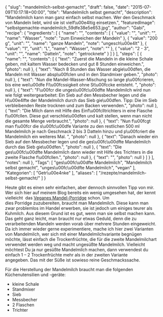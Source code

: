 {
    "slug": "mandelmilch-selbst-gemacht",
    "draft": false,
    "date": "2015-07-09T10:17:18+00:00",
    "title": "Mandelmilch selbst gemacht",
    "description": "Mandelmilch kann man ganz einfach selbst machen. Wer den Geschmack von Mandeln liebt, wird sie ist vielf\u00e4ltig einsetzen.",
    "featuredImage": "selbstgemachte-mandelmilch_59dfe38e5e653.jpg",
    "author": "Gabi",
    "recipe": {
        "ingredients": [
            {
                "name": "",
                "contents": [
                    {
                        "value": "",
                        "unit": "",
                        "name": "Wasser",
                        "note": "zum Einweichen der Mandeln"
                    },
                    {
                        "value": "200 g",
                        "unit": "",
                        "name": "ganze Mandeln",
                        "note": "ungesch\u00e4lt"
                    },
                    {
                        "value": "1",
                        "unit": "L",
                        "name": "Wasser",
                        "note": ""
                    },
                    {
                        "value": "2 - 3",
                        "unit": "",
                        "name": "Datteln",
                        "note": "getrocknete"
                    }
                ]
            }
        ],
        "steps": [
            {
                "name": "",
                "contents": [
                    {
                        "text": "Zuerst die Mandeln in die kleine Schale geben, mit kaltem Wasser bedecken und gut 8 Stunden einweichen.",
                        "photo": null
                    },
                    {
                        "text": "Nach 8 Stunden das Wasser abgie\u00dfen, die Mandeln mit Wasser absp\u00fclen und in den Standmixer geben.",
                        "photo": null
                    },
                    {
                        "text": "Nun die Mandel-Wasser-Mischung so lange p\u00fcrieren, bis eine wei\u00dfe Fl\u00fcssigkeit ohne St\u00fccke entsteht. ",
                        "photo": null
                    },
                    {
                        "text": "F\u00fcr die unges\u00fc\u00dfte Mandelmilch wird nun wie folgt weitergearbeitet: Ein Sieb auf den Messbecher legen und die H\u00e4lfte der Mandelmilch durch das Sieb gie\u00dfen. Tipp: Die im Sieb verbleibenden Reste trocknen und zum Backen verwenden.",
                        "photo": null
                    },
                    {
                        "text": "Die Milch dann mit Hilfe des Einf\u00fclltrichters in eine Flasche f\u00fcllen. Diese gut verschlie\u00dfen und kalt stellen, wenn man nicht die gesamte Menge verbraucht.",
                        "photo": null
                    },
                    {
                        "text": "Nun f\u00fcgt man f\u00fcr die s\u00fc\u00dfe Variante zu den restlichen 500 ml Mandelmilch je nach Geschmack 2 bis 3 Datteln hinzu und p\u00fcriert die Mandelmilch ein weiteres Mal. ",
                        "photo": null
                    },
                    {
                        "text": "Danach wieder ein Sieb auf den Messbecher legen und die ges\u00fc\u00dfte Mandelmilch durch das Sieb gie\u00dfen.",
                        "photo": null
                    },
                    {
                        "text": "Die ges\u00fc\u00dfte Mandelmilch dann wieder mit Hilfe des Trichters in die zweite Flasche f\u00fcllen.",
                        "photo": null
                    },
                    {
                        "text": "",
                        "photo": null
                    }
                ]
            }
        ],
        "notes": null
    },
    "Tags": [
        "ges\u00fc\u00dfte Mandelmilch",
        "Mandelmilch selbst gemacht",
        "unges\u00fc\u00dfte Mandelmilch",
        "vegan"
    ],
    "Kategorien": [
        "Getr\u00e4nke"
    ],
    "aliases": [
        "\/rezepte\/mandelmilch-selbst-gemacht\/"
    ]
}

Heute gibt es einen sehr einfachen, aber dennoch sinnvollen Tipp von mir. Wer sich hier auf meinem Blog bereits ein wenig umgesehen hat, der kennt vielleicht  das [Veganes Mandel-Porridge][1] schon. Um dies Porridge zuzubereiten, braucht man Mandelmilch. Diese kann man zwar problemlos im Handel erwerben, sie ist jedoch um einiges teurer als Kuhmilch. Aus diesem Grund ist es gut, wenn man sie selbst machen kann. Das geht ganz leicht, man braucht nur etwas Geduld, denn die zu verarbeitenden Mandeln werden vorab über mehrere Stunden eingeweicht. Da ich immer wieder gerne experimentiere, mache ich hier zwei Varianten von Mandelmilch, wer sich mit einer Mandelmilchvariante begnügen möchte, lässt einfach die Trockenfrüchte, die für die zweite Mandelmilchart verwendet werden weg und macht ungesüßte Mandelmilch. Vielleicht möchtest Du ja nur gesüßte Mandelmilch machen, dann verwendest du einfach 1 &#8211; 2 Trockenfrüchte mehr als in der zweiten Variante angegeben. Das mit der Süße ist sowieso reine Geschmackssache.

Für die Herstellung der Mandelmilch braucht man die folgenden Küchenutensilien und -geräte:

 * kleine Schale
 * Standmixer
 * Sieb
 * Messbecher
 * 2 Flaschen
 * Trichter

 





 [1]: https://kochfokus.de/rezepte/veganes-mandel-porridge/